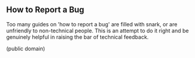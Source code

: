 ## How to Report a Bug

Too many guides on 'how to report a bug' are filled with snark, or are unfriendly
to non-technical people. This is an attempt to do it right and be genuinely
helpful in raising the bar of technical feedback.

(public domain)

